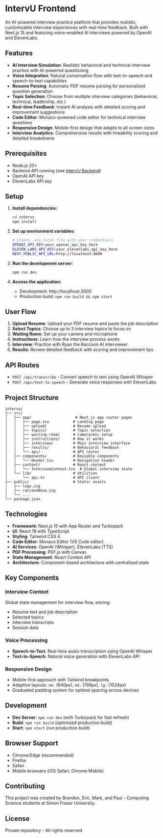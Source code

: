 # IntervU Frontend

An AI-powered interview practice platform that provides realistic, customizable interview experiences with real-time feedback. Built with Next.js 15 and featuring voice-enabled AI interviews powered by OpenAI and ElevenLabs.

## Features

- **AI Interview Simulation**: Realistic behavioral and technical interview practice with AI-powered questioning
- **Voice Integration**: Natural conversation flow with text-to-speech and speech-to-text capabilities
- **Resume Parsing**: Automatic PDF resume parsing for personalized question generation
- **Topic Selection**: Choose from multiple interview categories (behavioral, technical, leadership, etc.)
- **Real-time Feedback**: Instant AI analysis with detailed scoring and improvement suggestions
- **Code Editor**: Monaco-powered code editor for technical interview questions
- **Responsive Design**: Mobile-first design that adapts to all screen sizes
- **Interview Analytics**: Comprehensive results with hireability scoring and detailed breakdowns

## Prerequisites

- Node.js 20+
- Backend API running (see [IntervU Backend](https://github.com/PaulP1406/stormhacks-BE))
- OpenAI API key
- ElevenLabs API key

## Setup

1. **Install dependencies:**
   ```bash
   cd intervu
   npm install
   ```

2. **Set up environment variables:**
   ```bash
   # Create .env.local file with your credentials
   OPENAI_API_KEY=your_openai_api_key_here
   ELEVEN_LABS_API_KEY=your_elevenlabs_api_key_here
   NEXT_PUBLIC_API_URL=http://localhost:8080
   ```

3. **Run the development server:**
   ```bash
   npm run dev
   ```

4. **Access the application:**
   - Development: http://localhost:3000
   - Production build: `npm run build && npm start`

## User Flow

1. **Upload Resume**: Upload your PDF resume and paste the job description
2. **Select Topics**: Choose up to 3 interview topics to focus on
3. **Waiting Room**: Set up your camera and microphone
4. **Instructions**: Learn how the interview process works
5. **Interview**: Practice with Ryan the Raccoon AI interviewer
6. **Results**: Review detailed feedback with scoring and improvement tips

## API Routes

- `POST /api/transcribe` - Convert speech to text using OpenAI Whisper
- `POST /api/text-to-speech` - Generate voice responses with ElevenLabs

## Project Structure

```
intervu/
├── src/
│   ├── app/                    # Next.js app router pages
│   │   ├── page.tsx           # Landing page
│   │   ├── upload/            # Resume upload
│   │   ├── topics/            # Topic selection
│   │   ├── waiting-room/      # Camera/mic setup
│   │   ├── instructions/      # How it works
│   │   ├── interview/         # Main interview interface
│   │   ├── results/           # Behavioral feedback
│   │   └── api/               # API routes
│   ├── components/            # Reusable components
│   │   └── Header.tsx         # Navigation header
│   ├── context/               # React context
│   │   └── InterviewContext.tsx  # Global interview state
│   └── lib/                   # Utilities
│       └── api.ts             # API client
├── public/                    # Static assets
│   ├── logo.svg
│   ├── raccoonWave.svg
│   └── ...
└── package.json
```

## Technologies

- **Framework**: Next.js 15 with App Router and Turbopack
- **UI**: React 19 with TypeScript
- **Styling**: Tailwind CSS 4
- **Code Editor**: Monaco Editor (VS Code editor)
- **AI Services**: OpenAI (Whisper), ElevenLabs (TTS)
- **PDF Processing**: PDF.js with Canvas
- **State Management**: React Context API
- **Architecture**: Component-based architecture with centralized state

## Key Components

### Interview Context
Global state management for interview flow, storing:
- Resume text and job description
- Selected topics
- Interview transcripts
- Session data

### Voice Processing
- **Speech-to-Text**: Real-time audio transcription using OpenAI Whisper
- **Text-to-Speech**: Natural voice generation with ElevenLabs API

### Responsive Design
- Mobile-first approach with Tailwind breakpoints
- Adaptive layouts: `sm:` (640px), `md:` (768px), `lg:` (1024px)
- Graduated padding system for optimal spacing across devices

## Development

- **Dev Server**: `npm run dev` (with Turbopack for fast refresh)
- **Build**: `npm run build` (optimized production build)
- **Start**: `npm start` (run production build)

## Browser Support

- Chrome/Edge (recommended)
- Firefox
- Safari
- Mobile browsers (iOS Safari, Chrome Mobile)

## Contributing

This project was created by Brandon, Eric, Mark, and Paul - Computing Science students at Simon Fraser University.

## License

Private repository - All rights reserved
